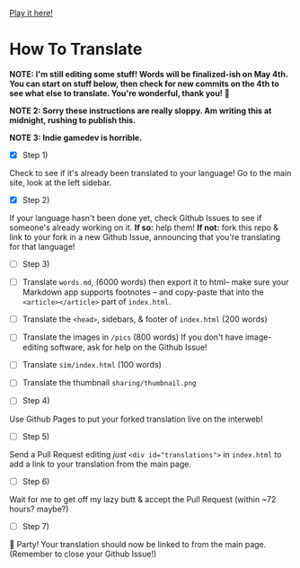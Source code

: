 [Play it here!](https://ncase.me/covid-19/)

# How To Translate

**NOTE: I'm still editing some stuff! Words will be finalized-ish on May 4th.
You can start on stuff below, then check for new commits on the 4th to see what else to
translate. You're wonderful, thank you! 💖**

**NOTE 2: Sorry these instructions are really sloppy. Am writing this at midnight, rushing
to publish this.**

**NOTE 3: Indie gamedev is horrible.**

- [X] Step 1)

Check to see if it's already been translated to your language!
Go to the main site, look at the left sidebar.

- [X] Step 2)

If your language hasn't been done yet, check Github Issues to see if someone's already working on it.
**If so:** help them!
**If not:** fork this repo & link to your fork in a new Github Issue,
announcing that you're translating for that language!

- [ ] Step 3)

- [ ] Translate `words.md`, (6000 words) then export it to html– make sure your Markdown app supports footnotes –
and copy-paste that into the `<article></article>` part of `index.html`.

- [ ] Translate the `<head>`, sidebars, & footer of `index.html` (200 words)

- [ ] Translate the images in `/pics` (800 words)
If you don't have image-editing software, ask for help on the Github Issue!

- [ ] Translate `sim/index.html` (100 words)

- [ ] Translate the thumbnail `sharing/thumbnail.png`

- [ ] Step 4)

Use Github Pages to put your forked translation live on the interweb!

- [ ] Step 5)

Send a Pull Request editing *just* `<div id="translations">` in `index.html`
to add a link to your translation from the main page.

- [ ] Step 6)

Wait for me to get off my lazy butt & accept the Pull Request (within \~72 hours? maybe?)

- [ ] Step 7)

🎉 Party! Your translation should now be linked to from the main page.
(Remember to close your Github Issue!)
